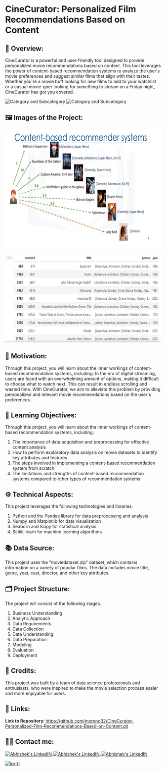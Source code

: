 # CineCurator: Personalized Film Recommendations Based on Content

## 🔄 Overview:
CineCurator is a powerful and user-friendly tool designed to provide personalized movie recommendations based on content. This tool leverages the power of content-based recommendation systems to analyze the user's movie preferences and suggest similar films that align with their tastes. Whether you're a movie buff looking for new films to add to your watchlist or a casual movie-goer looking for something to stream on a Friday night, CineCurator has got you covered.

![Category and Subcategory](https://img.shields.io/badge/RS%20Recommender%20System-Recommendations%20based%20on%20content-blue)
![Category and Subcategory](https://img.shields.io/badge/Recommender%20System-Content%20Based%20Recommendations-yellow)

## 🖼️ Images of the Project:
<img align="center" alt="jpg" src="https://raw.githubusercontent.com/moreno32/CineCurator-Personalized-Film-Recommendations-Based-on-Content/master/reports/figures/CineCurator-Recommendations-Based-on-Content.jpg" width="700" height="388" /><br>

<img align="center" alt="jpg" src="https://raw.githubusercontent.com/moreno32/CineCurator-Personalized-Film-Recommendations-Based-on-Content/master/reports/figures/CineCurator-Recommendations-Based-on-Content_2.png" width="700" height="288" /><br>

## 🎊 Motivation:
Through this project, you will learn about the inner workings of content-based recommendation systems, including:
In the era of digital streaming, users are faced with an overwhelming amount of options, making it difficult to choose what to watch next. This can result in endless scrolling and wasted time. With CineCurator, we aim to alleviate this problem by providing personalized and relevant movie recommendations based on the user's preferences.

## 🏁 Learning Objectives:
Through this project, you will learn about the inner workings of content-based recommendation systems, including:
1)	The importance of data acquisition and preprocessing for effective content analysis
2)	How to perform exploratory data analysis on movie datasets to identify key attributes and features
3)	The steps involved in implementing a content-based recommendation system from scratch
4)	The limitations and strengths of content-based recommendation systems compared to other types of recommendation systems

## ⚙️ Technical Aspects:
This project leverages the following technologies and libraries:
1)	Python and the Pandas library for data preprocessing and analysis
2)	Numpy and Matplotlib for data visualization
3)	Seaborn and Scipy for statistical analysis
4)	Scikit-learn for machine learning algorithms

## 📚 Data Source:
This project uses the "moviedataset.zip" dataset, which contains information on a variety of popular films. The data includes movie title, genre, year, cast, director, and other key attributes.

## 🗂️ Project Structure:
The project will consist of the following stages.
1)	Business Understanding
2)	Analytic Approach
3)	Data Requirements
4)	Data Collection
5)	Data Understanding
6)	Data Preparation
7)	Modeling
8)	Evaluation
9)	Deployment

## 👥 Credits:
This project was built by a team of data science professionals and enthusiasts, who were inspired to make the movie selection process easier and more enjoyable for users.

## 🔗 Links:

**Link to Repository**: https://github.com/moreno32/CineCurator-Personalized-Film-Recommendations-Based-on-Content.git

## 🙋‍♂️ Contact me:
<a href= mailto:danielmoreno3291@gmail.com> <img align="center" alt="Abhishek's LinkedIN" width="32px" src="https://cdn4.iconfinder.com/data/icons/social-media-logos-6/512/112-gmail_email_mail-512.png" >
<a href="https://www.linkedin.com/in/dmoreno-ai/"> <img align="center" alt="Abhishek's LinkedIN" width="32px" src="https://cdn-icons-png.flaticon.com/512/174/174857.png">
<a href="https://www.youtube.com/@dmoreno-ai"> <img align="center" alt="Abhishek's LinkedIN" width="32px" src="https://upload.wikimedia.org/wikipedia/commons/thumb/4/4f/YouTube_social_white_squircle.svg/2048px-YouTube_social_white_squircle.svg.png" /><br>

[![ko-fi](https://ko-fi.com/img/githubbutton_sm.svg)](https://ko-fi.com/dmoreno_ai)
